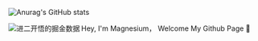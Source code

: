 ![Anurag's GitHub stats](https://github-readme-stats.vercel.app/api?username=yyong008&show_icons=true&theme=transparent)

<img src="https://4sdvg7tqbv.us.aircode.run/juejin?uid=3016715636836941&hide_border=true" alt="进二开悟的掘金数据" style="zoom:100%;" align="left"/>


Hey, I'm Magnesium， Welcome My Github Page 🎈

